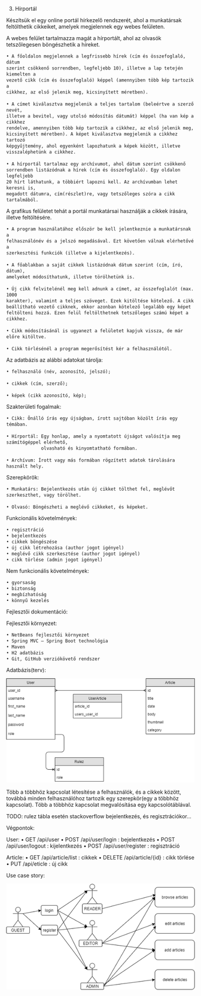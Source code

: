 3. Hírportál

Készítsük el egy online portál hírkezelő rendszerét, ahol a munkatársak
feltölthetik cikkeiket, amelyek megjelennek egy webes felületen.

A webes felület tartalmazza magát a hírportált, ahol az olvasók tetszőlegesen
böngészhetik a híreket.

    • A főoldalon megjelennek a legfrissebb hírek (cím és összefoglaló, dátum
    szerint csökkenő sorrendben, legfeljebb 10), illetve a lap tetején kiemelten a
    vezető cikk (cím és összefoglaló) képpel (amennyiben több kép tartozik a
    cikkhez, az első jelenik meg, kicsinyített méretben).

    • A címet kiválasztva megjelenik a teljes tartalom (beleértve a szerző nevét,
    illetve a bevitel, vagy utolsó módosítás dátumát) képpel (ha van kép a cikkhez
    rendelve, amennyiben több kép tartozik a cikkhez, az első jelenik meg,
    kicsinyített méretben). A képet kiválasztva megjelenik a cikkhez tartozó
    képgyűjtemény, ahol egyenként lapozhatunk a képek között, illetve
    visszaléphetünk a cikkhez.

    • A hírportál tartalmaz egy archívumot, ahol dátum szerint csökkenő
    sorrendben listázódnak a hírek (cím és összefoglaló). Egy oldalon legfeljebb
    20 hírt láthatunk, a többiért lapozni kell. Az archívumban lehet keresni is,
    megadott dátumra, cím(részlet)re, vagy tetszőleges szóra a cikk tartalmából.
  
 A grafikus felületet tehát a portál munkatársai használják a cikkek írására, illetve
 feltöltésére.
 
    • A program használatához először be kell jelentkeznie a munkatársnak a
    felhasználónév és a jelszó megadásával. Ezt követően válnak elérhetővé a
    szerkesztési funkciók (illetve a kijelentkezés).

    • A főablakban a saját cikkek listázódnak dátum szerint (cím, író, dátum),
    amelyeket módosíthatunk, illetve törölhetünk is.

    • Új cikk felvitelénél meg kell adnunk a címet, az összefoglalót (max. 1000
    karakter), valamint a teljes szöveget. Ezek kitöltése kötelező. A cikk
    beállítható vezető cikknek, ekkor azonban kötelező legalább egy képet
    feltölteni hozzá. Ezen felül feltölthetnek tetszőleges számú képet a cikkhez.

    • Cikk módosításánál is ugyanezt a felületet kapjuk vissza, de már előre kitöltve.

    • Cikk törlésénél a program megerősítést kér a felhasználótól.
    
Az adatbázis az alábbi adatokat tárolja:

    • felhasználó (név, azonosító, jelszó);

    • cikkek (cím, szerző);
    
    • képek (cikk azonosító, kép);
    
Szakterületi fogalmak:

    • Cikk: Önálló írás egy újságban, írott sajtóban közölt írás egy témában.
    
    • Hírportál: Egy honlap, amely a nyomtatott újságot valósítja meg számítógéppel elérhető, 
                 olvasható és kinyomtatható formában.
    
    • Archívum: Írott vagy más formában rögzített adatok tárolására használt hely.
    
Szerepkörök:

    • Munkatárs: Bejelentkezés után új cikket tölthet fel, meglévőt szerkeszthet, vagy törölhet.
    
    • Olvasó: Böngészheti a meglévő cikkeket, és képeket.
    
Funkcionális követelmények:

    • regisztráció
    • bejelentkezés
    • cikkek böngészése
    • új cikk létrehozása (author jogot igényel)
    • meglévő cikk szerkesztése (author jogot igényel)
    • cikk törlése (admin jogot igényel)
    
Nem funkcionális követelmények:

    • gyorsaság
    • biztonság
    • megbízhatóság
    • könnyű kezelés
    
Fejlesztői dokumentáció:

Fejlesztői környezet:

    • NetBeans fejlesztői környezet
    • Spring MVC – Spring Boot technológia
    • Maven 
    • H2 adatbázis
    • Git, GitHub verziókövető rendszer
    
Adatbázis(terv):

![db](asd.png)

Több a többhöz kapcsolat létesítése a felhasználók, és a cikkek között, továbbá minden felhasználóhoz tartozik egy szerepkör(egy a többhöz kapcsolat).
Több a többhöz kapcsolat megvalósítása egy kapcsolótáblával.

TODO: rulez tábla esetén stackoverflow bejelentkezés, és regisztrációkor...

Végpontok:

User:
    • GET /api/user
    • POST /api/user/login :  bejelentkezés
    • POST /api/user/logout :  kijelentkezés
    • POST /api/user/register : regisztráció
    
Article:
    • GET /api/article/list : cikkek
    • DELETE /api/article/{id} :  cikk törlése
    • PUT /api/eticle : új cikk

Use case story:

![db](usecase.png)



